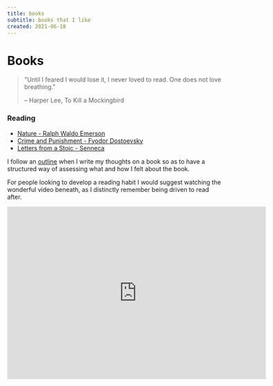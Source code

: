 ```yaml
---
title: books
subtitle: books that I like
created: 2021-06-18
---
```


# Books

> "Until I feared I would lose it, I never loved to read. One does not
> love breathing."
>
> – Harper Lee, To Kill a Mockingbird

### Reading

- [Nature - Ralph Waldo Emerson](https://en.wikipedia.org/wiki/Nature_(essay))
- [Crime and Punishment - Fyodor Dostoevsky](https://en.wikipedia.org/wiki/Crime_and_Punishment)
- [Letters from a Stoic - Senneca](https://en.wikipedia.org/wiki/Epistulae_Morales_ad_Lucilium)

I follow an [outline](book_outline.html) when I write my thoughts on a
book so as to have a structured way of assessing what and how I felt
about the book.

For people looking to develop a reading habit I would suggest watching
the wonderful video beneath, as I distinctly remember being driven to
read after.

<iframe src="https://www.youtube.com/embed/lIW5jBrrsS0" frameborder="0"
allow="accelerometer; autoplay; encrypted-media; gyroscope;
picture-in-picture" width=600 height=400
allowfullscreen></iframe>
